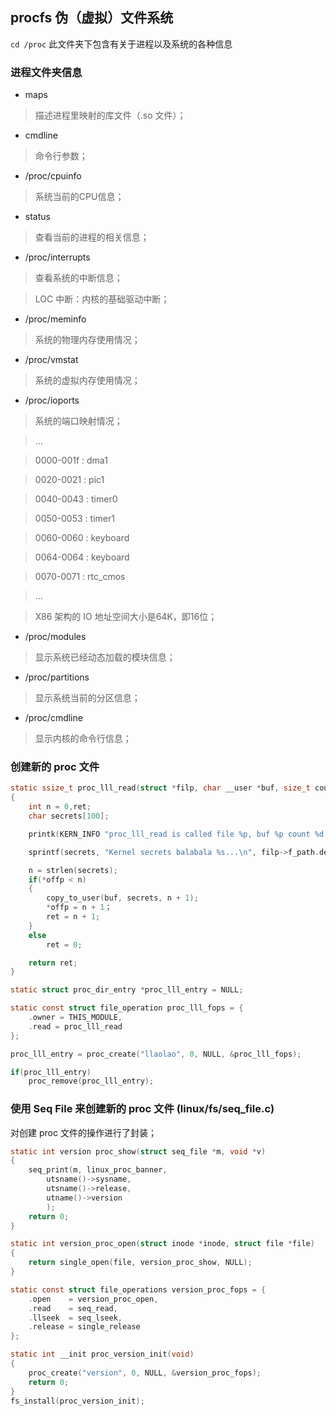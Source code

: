 ## procfs 伪（虚拟）文件系统

`cd /proc` 此文件夹下包含有关于进程以及系统的各种信息

### 进程文件夹信息

* maps 

> 描述进程里映射的库文件（.so 文件）；

* cmdline

> 命令行参数；

* /proc/cpuinfo

> 系统当前的CPU信息；

* status

> 查看当前的进程的相关信息；

* /proc/interrupts

> 查看系统的中断信息；

> LOC 中断：内核的基础驱动中断；

* /proc/meminfo

> 系统的物理内存使用情况；

* /proc/vmstat

> 系统的虚拟内存使用情况；

* /proc/ioports

> 系统的端口映射情况；

> ...

> 0000-001f : dma1

> 0020-0021 : pic1

> 0040-0043 : timer0

> 0050-0053 : timer1

> 0060-0060 : keyboard

> 0064-0064 : keyboard

> 0070-0071 : rtc_cmos

> ...

> X86 架构的 IO 地址空间大小是64K，即16位；


* /proc/modules

> 显示系统已经动态加载的模块信息；

* /proc/partitions

> 显示系统当前的分区信息；

* /proc/cmdline

> 显示内核的命令行信息；


### 创建新的 proc 文件

```c
static ssize_t proc_lll_read(struct *filp, char __user *buf, size_t count, loff_t *offp)
{
	int n = 0,ret;
	char secrets[100];

	printk(KERN_INFO "proc_lll_read is called file %p, buf %p count %d off %llx\n", filp, buf, count, *offp);

	sprintf(secrets, "Kernel secrets balabala %s...\n", filp->f_path.dentry->d_iname);

	n = strlen(secrets);
	if(*offp < n)
	{
		copy_to_user(buf, secrets, n + 1);
		*offp = n + 1；
		ret = n + 1;
	}
	else
		ret = 0;

	return ret;
}

static struct proc_dir_entry *proc_lll_entry = NULL;

static const struct file_operation proc_lll_fops = {
	.owner = THIS_MODULE,
	.read = proc_lll_read
};

proc_lll_entry = proc_create("llaolao", 0, NULL, &proc_lll_fops);

if(proc_lll_entry)
	proc_remove(proc_lll_entry);

```

### 使用 Seq File 来创建新的 proc 文件 (linux/fs/seq_file.c)

对创建 proc 文件的操作进行了封装；

```c
static int version proc_show(struct seq_file *m, void *v)
{
	seq_print(m, linux_proc_banner,
		utsname()->sysname,
		utsname()->release,
		utname()->version
		);
	return 0;
}

static int version_proc_open(struct inode *inode, struct file *file)
{
	return single_open(file, version_proc_show, NULL);
}

static const struct file_operations version_proc_fops = {
	.open    = version_proc_open,
	.read    = seq_read,
	.llseek  = seq_lseek,
	.release = single_release
};

static int __init proc_version_init(void)
{
	proc_create("version", 0, NULL, &version_proc_fops);
	return 0;
}
fs_install(proc_version_init);

```

